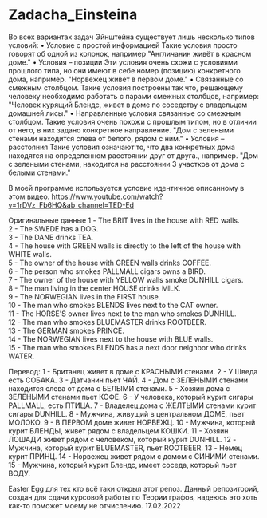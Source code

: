 # Zadacha_Einsteina
Во всех вариантах задач Эйнштейна существует лишь несколько типов условий:
•	Условие с простой информацией
Такие условия просто говорят об одной из колонок, например "Англичанин живёт в красном доме."
•	Условия – позиции
Эти условия очень схожи с условиями прошлого типа, но они имеют в себе номер (позицию) конкретного дома, например. "Норвежец живет в первом доме."
•	Связанные со смежным столбцом.
Такие условия построены так что, решающему человеку необходимо работать с парами смежных столбцов, например: "Человек курящий Блендс, живет в доме по соседству с владельцем домашней лисы."
•	Направленные условия связанные со смежным столбцом.
Такие условия очень похожи с прошлым типом, но в отличии от него, в них задано конкретное направление. "Дом с зелеными стенами находится слева от белого, рядом с ним."
•	Условия – расстояния 
Такие условия означают то, что два конкретных дома находятся на определенном расстоянии друг от друга., например. "Дом с зелеными стенами, находится на расстоянии 3 участков от дома с белыми стенами."

В моей программе используется условие идентичное описанному в этом видео. https://www.youtube.com/watch?v=1rDVz_Fb6HQ&ab_channel=TED-Ed

Оригинальные данные
1 - The BRIT lives in the house with RED walls.                                    
2 - The SWEDE has a DOG.                                                               
3 - The DANE drinks TEA.                                                               
4 - The house with GREEN walls is directly to the left of the house with WHITE walls.   
5 - The owner of the house with GREEN walls drinks COFFEE.                              
6 - The person who smokes PALLMALL cigars owns a BIRD.                                 
7 - The owner of the house with YELLOW walls smoke DUNHILL cigars.                     
8 - The man living in the center HOUSE drinks MILK.                                     
9 - The NORWEGIAN lives in the FIRST house.                                             
10 - The man who smokes BLENDS lives next to the CAT owner.                              
11 - The HORSE'S owner lives next to the man who smokes DUNHILL.                         
12 - The man who smokes BLUEMASTER drinks ROOTBEER.                                     
13 - The GERMAN smokes PRINCE.                                                          
14 - The NORWEGIAN lives next to the house with BLUE walls.                              
15 - The man who smokes BLENDS has a next door neighbor who drinks WATER.             

Перевод: 
1 - Британец живет в доме с КРАСНЫМИ стенами. 
2 - У Шведа есть СОБАКА.
3 - Датчанин пьет ЧАЙ.
4 - Дом с ЗЕЛЕНЫМИ стенами находится слева от дома с БЕЛЫМИ стенами.
5 - Хозяин дома с ЗЕЛЕНЫМИ стенами пьет КОФЕ.
6 - У человека, который курит сигары PALLMALL, есть ПТИЦА. 
7 - Владелец дома с ЖЕЛТЫМИ стенами курит сигары DUNHILL. 
8 - Мужчина, живущий в центральном ДОМЕ, пьет МОЛОКО.
9 - В ПЕРВОМ доме живет НОРВЕЖЦ.
10 - Мужчина, который курит БЛЕНДЫ, живет рядом с владельцем КОШКИ.
11 - Хозяин ЛОШАДИ живет рядом с человеком, который курит DUNHILL.
12 - Мужчина, который курит BLUEMASTER, пьет ROOTBEER. 
13 - Немец курит ПРИНЦ. 
14 - Норвежец живет рядом с домом с СИНИМИ стенами.
15 - Мужчина, который курит Блендс, имеет соседа, который пьет ВОДУ.

Easter Egg для тех кто всё таки открыл этот репоз.
Данный репозиторий, создан для сдачи курсовой работы по Теории графов, надеюсь это хоть как-то поможет моему не отчислению. 17.02.2022
